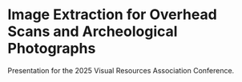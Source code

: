 # Image Extraction for Overhead Scans and Archeological Photographs

Presentation for the 2025 Visual Resources Association Conference.

